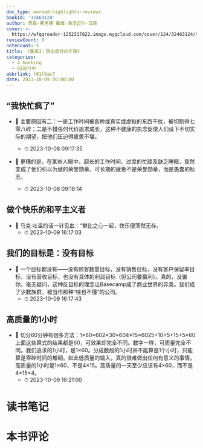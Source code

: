 ```yaml
---
doc_type: weread-highlights-reviews
bookId: '32463124'
author: 贾森·弗里德 戴维·海涅迈尔·汉森
cover: >-
  https://wfqqreader-1252317822.image.myqcloud.com/cover/124/32463124/t7_32463124.jpg
reviewCount: 0
noteCount: 5
title: 《重来3：跳出疯狂的忙碌》
categories:
  - 4_booking
  - 01进行中
abbrlink: f61f9ac7
date: 2023-10-09 00:00:00
---
```



## “我快忙疯了”


- 📌 主要原因有二：一是工作时间被各种或真实或虚拟的东西干扰，被切割得七零八碎；二是不惜任何代价追求成长，这种不健康的执念促使人们设下不切实际的期望，把他们压迫得疲惫不堪。 
    - ⏱ 2023-10-08 09:17:35 

- 📌 更糟的是，在某些人眼中，超长的工作时间、过度的忙碌及缺乏睡眠，竟然变成了他们引以为傲的荣誉勋章。可长期的疲惫不是荣誉勋章，而是愚蠢的标志。 
    - ⏱ 2023-10-08 09:18:14 
## 做个快乐的和平主义者


- 📌 马克·吐温的话一针见血：“攀比之心一起，快乐便荡然无存。 
    - ⏱ 2023-10-09 16:17:03 
## 我们的目标是：没有目标


- 📌 一个目标都没有——没有顾客数量目标，没有销售目标，没有客户保留率目标，没有营收目标，也没有具体的利润目标（但公司要赢利）。真的，没骗你。毫无疑问，这种反目标的理念让Basecamp成了商业世界的异类。我们成了少数族群，被当作那种“啥也不懂”的公司。 
    - ⏱ 2023-10-09 16:17:43 
## 高质量的1小时


- 📌 切分60分钟有很多方法：1×60=602×30=604×15=6025+10+5+15+5=60上面这些算式的结果都是60，可效果却完全不同。数字一样，可质量完全不同。我们追求的1小时，是1×60。分成数段的1小时并不能算是1个小时，只能算是零碎时间的堆砌。如此低质量的输入，真的很难做出任何有意义的事情。高质量的1小时是1×60，不是4×15。高质量的一天至少应该有4×60，而不是4×15×4。 
    - ⏱ 2023-10-09 16:21:00 

# 读书笔记


# 本书评论
